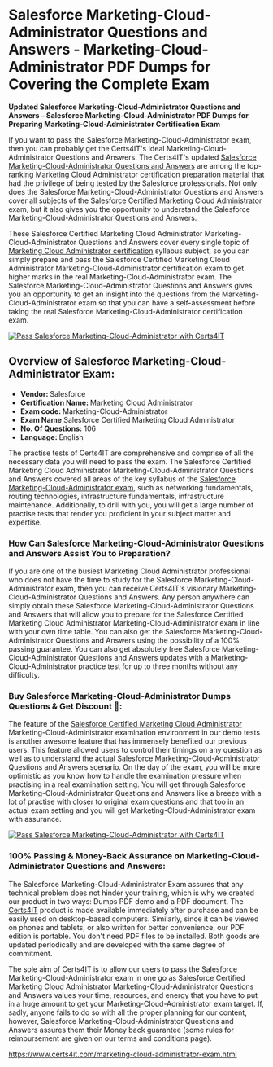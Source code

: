   <h1>Salesforce Marketing-Cloud-Administrator <span class="exam_variation">Questions and Answers</span> - Marketing-Cloud-Administrator PDF Dumps for Covering the Complete Exam </h1>
                    <p><strong>Updated Salesforce Marketing-Cloud-Administrator <span class="exam_variation">Questions and Answers</span> – Salesforce Marketing-Cloud-Administrator PDF Dumps for Preparing Marketing-Cloud-Administrator Certification Exam</strong></p>
                    <p>If you want to pass the Salesforce Marketing-Cloud-Administrator exam, then you can probably get the Certs4IT's Ideal Marketing-Cloud-Administrator <span class="exam_variation">Questions and Answers</span>. The Certs4IT's updated 
                    <a href="https://www.certs4it.com/marketing-cloud-administrator-exam.html">Salesforce Marketing-Cloud-Administrator <span class="exam_variation">Questions and Answers</span></a> are among the top-ranking Marketing Cloud Administrator certification preparation material that had the privilege of being tested by the 
                    Salesforce professionals. Not only does the Salesforce Marketing-Cloud-Administrator <span class="exam_variation">Questions and Answers</span> cover all subjects of the Salesforce Certified Marketing Cloud Administrator exam, but it 
                    also gives you the opportunity to understand the Salesforce Marketing-Cloud-Administrator <span class="exam_variation">Questions and Answers</span>.</p>
                    <p>These Salesforce Certified Marketing Cloud Administrator Marketing-Cloud-Administrator <span class="exam_variation">Questions and Answers</span> cover every single topic of <a href="https://www.certs4it.com/marketing-cloud-administrator-certification-exams.html">Marketing Cloud Administrator certification</a> syllabus subject, 
                    so you can simply prepare and pass the Salesforce Certified Marketing Cloud Administrator Marketing-Cloud-Administrator certification exam to get higher marks in the 
                    real Marketing-Cloud-Administrator exam. The Salesforce Marketing-Cloud-Administrator <span class="exam_variation">Questions and Answers</span> gives you an opportunity to get an insight into the questions from the Marketing-Cloud-Administrator exam so that you can 
                    have a self-assessment before taking the real Salesforce Marketing-Cloud-Administrator certification exam.</p>
                    <p><a href="https://www.certs4it.com/marketing-cloud-administrator-exam.html"><img src="https://www.certs4it.com/images/get-now-100-guanteed-success-certs4it.png" class="postImage" alt="Pass Salesforce Marketing-Cloud-Administrator with Certs4IT"></a></p>
                    <h2>Overview of Salesforce Marketing-Cloud-Administrator Exam:</h2>
                    <ul>
                        <li><strong>Vendor: </strong> Salesforce</li>
                        <li><strong>Certification Name: </strong> Marketing Cloud Administrator</li>
                        <li><strong>Exam code: </strong> Marketing-Cloud-Administrator</li>
                        <li><strong>Exam Name</strong> Salesforce Certified Marketing Cloud Administrator</li>
                        <li><strong>No. Of Questions:</strong> 106 </li>
                        <li><strong>Language: </strong> English</li>
                    </ul>
                    <p>The practise tests of Certs4IT are comprehensive and comprise of all the necessary data you will need to pass the exam. The Salesforce Certified Marketing Cloud Administrator 
                    Marketing-Cloud-Administrator <span class="exam_variation">Questions and Answers</span> covered all areas of the key syllabus of the <a href="https://www.certs4it.com/salesforce-certification-exams.html">Salesforce Marketing-Cloud-Administrator exam</a>, such as networking fundamentals, routing technologies, infrastructure fundamentals, 
                    infrastructure maintenance. Additionally, to drill with you, you will get a large number of practise tests that render you proficient in your subject matter and expertise.</p>
                   <h3>How Can Salesforce Marketing-Cloud-Administrator <span class="exam_variation">Questions and Answers</span> Assist You to Preparation?</h3>
                    <p>If you are one of the busiest Marketing Cloud Administrator professional who does not have the time to study for the Salesforce Marketing-Cloud-Administrator exam, then you can receive Certs4IT's visionary 
                    Marketing-Cloud-Administrator <span class="exam_variation">Questions and Answers</span>. Any person anywhere can simply obtain these Salesforce Marketing-Cloud-Administrator <span class="exam_variation">Questions and Answers</span> that will allow you to prepare for the 
                    Salesforce Certified Marketing Cloud Administrator Marketing-Cloud-Administrator exam in line with your own time table. You can also get the Salesforce Marketing-Cloud-Administrator <span class="exam_variation">Questions and Answers</span> using the 
                    possibility of a 100% passing guarantee. You can also get absolutely free Salesforce Marketing-Cloud-Administrator <span class="exam_variation">Questions and Answers</span> updates with a Marketing-Cloud-Administrator practice test for up to 
                    three months without any difficulty.</p>
                   <h3>Buy Salesforce Marketing-Cloud-Administrator Dumps Questions &amp; Get Discount 🤑:</h3>
                    <p>The feature of the <a href="https://www.certs4it.com/marketing-cloud-administrator-exam.html">Salesforce Certified Marketing Cloud Administrator</a> Marketing-Cloud-Administrator examination environment in our demo tests is another awesome feature that has 
                    immensely benefited our previous users. This feature allowed users to control their timings on any question as well as to understand the actual 
                    Salesforce Marketing-Cloud-Administrator <span class="exam_variation">Questions and Answers</span> scenario. On the day of the exam, you will be more optimistic as you know how to handle the examination pressure when practising in a 
                    real examination setting. You will get through Salesforce Marketing-Cloud-Administrator <span class="exam_variation">Questions and Answers</span> like a breeze with a lot of practise with closer to original exam questions and that 
                    too in an actual exam setting and you will get Marketing-Cloud-Administrator exam with assurance.</p>
                    <p><a href="https://www.certs4it.com/marketing-cloud-administrator-exam.html"><img src="https://www.certs4it.com/images/Get-Now-100-Real-Valid-Exam-Certs4IT.jpeg" alt="Pass Salesforce Marketing-Cloud-Administrator with Certs4IT"></a></p>
                    <h3>100% Passing &amp; Money-Back Assurance on Marketing-Cloud-Administrator <span class="exam_variation">Questions and Answers</span>:</h3>
                    <p>The Salesforce Marketing-Cloud-Administrator Exam assures that any technical problem does not hinder your training, which is why we created our product in two ways: Dumps PDF demo and a 
                    PDF document.  The <a href="https://www.certs4it.com/">Certs4IT</a> product is made available immediately after purchase and can be easily used on desktop-based computers. Similarly, since it can be viewed 
                    on phones and tablets, or also written for better convenience, our PDF edition is portable. You don't need PDF files to be installed. Both goods are updated 
                    periodically and are developed with the same degree of commitment.</p>
                    <p> The sole aim of Certs4IT is to allow our users to pass the Salesforce Marketing-Cloud-Administrator exam in one go as Salesforce Certified Marketing Cloud Administrator 
                    Marketing-Cloud-Administrator <span class="exam_variation">Questions and Answers</span> values your time, resources, and energy that you have to put in a huge amount to get your Marketing-Cloud-Administrator exam target. If, sadly, anyone fails to 
                    do so with all the proper planning for our content, however, Salesforce Marketing-Cloud-Administrator <span class="exam_variation">Questions and Answers</span> assures them their Money back guarantee (some rules for reimbursement are given 
                    on our terms and conditions page).</p>
                    <a href="https://www.certs4it.com/marketing-cloud-administrator-exam.html">https://www.certs4it.com/marketing-cloud-administrator-exam.html</a>
                

